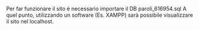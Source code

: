 Per far funzionare il sito è necessario importare il DB paroli_616954.sql
A quel punto, utilizzando un software (Es. XAMPP) sarà possibile visualizzare il sito nel localhost.
